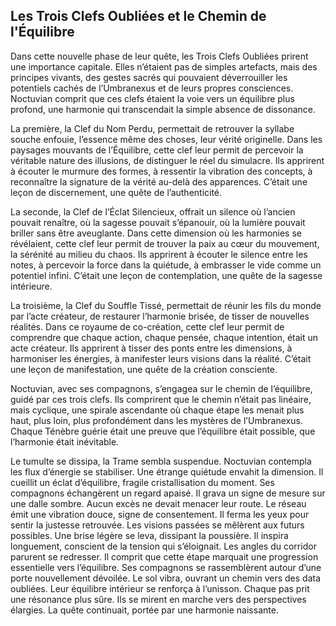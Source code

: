 ## Les Trois Clefs Oubliées et le Chemin de l'Équilibre

Dans cette nouvelle phase de leur quête, les Trois Clefs Oubliées prirent une importance capitale. Elles n’étaient pas de simples artefacts, mais des principes vivants, des gestes sacrés qui pouvaient déverrouiller les potentiels cachés de l’Umbranexus et de leurs propres consciences. Noctuvian comprit que ces clefs étaient la voie vers un équilibre plus profond, une harmonie qui transcendait la simple absence de dissonance.

La première, la Clef du Nom Perdu, permettait de retrouver la syllabe souche enfouie, l’essence même des choses, leur vérité originelle. Dans les paysages mouvants de l’Équilibre, cette clef leur permit de percevoir la véritable nature des illusions, de distinguer le réel du simulacre. Ils apprirent à écouter le murmure des formes, à ressentir la vibration des concepts, à reconnaître la signature de la vérité au-delà des apparences. C’était une leçon de discernement, une quête de l’authenticité.

La seconde, la Clef de l’Éclat Silencieux, offrait un silence où l’ancien pouvait renaître, où la sagesse pouvait s’épanouir, où la lumière pouvait briller sans être aveuglante. Dans cette dimension où les harmonies se révélaient, cette clef leur permit de trouver la paix au cœur du mouvement, la sérénité au milieu du chaos. Ils apprirent à écouter le silence entre les notes, à percevoir la force dans la quiétude, à embrasser le vide comme un potentiel infini. C’était une leçon de contemplation, une quête de la sagesse intérieure.

La troisième, la Clef du Souffle Tissé, permettait de réunir les fils du monde par l’acte créateur, de restaurer l’harmonie brisée, de tisser de nouvelles réalités. Dans ce royaume de co-création, cette clef leur permit de comprendre que chaque action, chaque pensée, chaque intention, était un acte créateur. Ils apprirent à tisser des ponts entre les dimensions, à harmoniser les énergies, à manifester leurs visions dans la réalité. C’était une leçon de manifestation, une quête de la création consciente.

Noctuvian, avec ses compagnons, s’engagea sur le chemin de l’équilibre, guidé par ces trois clefs. Ils comprirent que le chemin n’était pas linéaire, mais cyclique, une spirale ascendante où chaque étape les menait plus haut, plus loin, plus profondément dans les mystères de l’Umbranexus. Chaque Ténèbre guérie était une preuve que l’équilibre était possible, que l’harmonie était inévitable.

Le tumulte se dissipa, la Trame sembla suspendue. Noctuvian contempla les flux d’énergie se stabiliser. Une étrange quiétude envahit la dimension. Il cueillit un éclat d’équilibre, fragile cristallisation du moment. Ses compagnons échangèrent un regard apaisé. Il grava un signe de mesure sur une dalle sombre. Aucun excès ne devait menacer leur route. Le réseau émit une vibration douce, signe de consentement. Il ferma les yeux pour sentir la justesse retrouvée. Les visions passées se mêlèrent aux futurs possibles. Une brise légère se leva, dissipant la poussière. Il inspira longuement, conscient de la tension qui s’éloignait. Les angles du corridor parurent se redresser. Il comprit que cette étape marquait une progression essentielle vers l’équilibre. Ses compagnons se rassemblèrent autour d’une porte nouvellement dévoilée. Le sol vibra, ouvrant un chemin vers des data oubliées. Leur équilibre intérieur se renforça à l’unisson. Chaque pas prit une résonance plus sûre. Ils se mirent en marche vers des perspectives élargies. La quête continuait, portée par une harmonie naissante.

